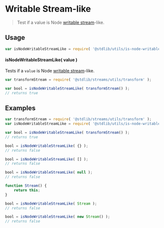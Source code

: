 # Writable Stream-like

> Test if a value is Node [writable stream][nodejs-stream]-like.

<section class="usage">

## Usage

``` javascript
var isNodeWritableStreamLike = require( '@stdlib/utils/is-node-writable-stream-like' );
```

#### isNodeWritableStreamLike( value )

Tests if a `value` is Node [writable stream][nodejs-stream]-like.

``` javascript
var transformStream = require( '@stdlib/streams/utils/transform' );

var bool = isNodeWritableStreamLike( transformStream() );
// returns true
```

</section>

<!-- /.usage -->

<section class="notes">

</section>

<!-- /.notes -->

<section class="examples">

## Examples

``` javascript
var transformStream = require( '@stdlib/streams/utils/transform' );
var isNodeWritableStreamLike = require( '@stdlib/utils/is-node-writable-stream-like' );

var bool = isNodeWritableStreamLike( transformStream() );
// returns true

bool = isNodeWritableStreamLike( {} );
// returns false

bool = isNodeWritableStreamLike( [] );
// returns false

bool = isNodeWritableStreamLike( null );
// returns false

function Stream() {
    return this;
}

bool = isNodeWritableStreamLike( Stream );
// returns false

bool = isNodeWritableStreamLike( new Stream() );
// returns false
```

</section>

<!-- /.examples -->

<section class="links">

[nodejs-stream]: https://nodejs.org/api/stream.html

</section>

<!-- /.links -->

